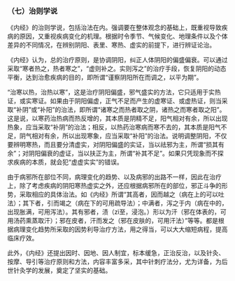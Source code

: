 ### （七）治则学说

《内经》的治则学说，包括治法在内。强调要在整体观念的基础上，既重视导致疾病的原因，又重视疾病变化的机理。根据时令季节、气候变化、地理条件以及个体差异的不同情况，在辨别阴阳、表里、寒热、虚实的前提下，进行辨证论治。

《内经》认为，总的治疗原则，是协调阴阳，纠正人体阴阳的偏盛偏衰。可以通过采取“寒者热之，热者寒之”，“虚则补之。实则泻之”的治疗手段，恢复阴阳的动态平衡，达到治愈疾病的目的，即所谓“谨察阴阳所在而调之，以平为期”。

“治寒以热，治热以寒”，这是治疗阴阳偏盛，邪气盛实的方法，它只适用于实热证，或实寒证。如果由于阴阳偏虚，正气不足而产生的虚寒证、或虚热证，则当采取“补阴”或“补阳”的治法，即所谓“诸寒之而热者取之阴，诸热之而寒者取之阳”。这是说，以寒药治热病而热反增的，其本质是阴精不足，阳气相对有余，所以出现热象，应当采取“补阴”的治法；相反，以热药治寒病而寒不去的，其本质是阳气不足，阴气相对有余，所以出现寒象，应当采取“补阳”的治法。说明调整阴阳，不仅要辨明寒热，而且要分清虚实，对阴阳偏盛的实证，当以祛邪为主，所谓“损其有余”；对阴阳偏衰的虚证，当以扶正为主，所谓“补其不足”。如果只凭现象而不探求疾病的本质，就会犯“虚虚实实”的错误。

由于病邪所在部位不同，病理变化的趋势、以及病邪的出路不一样，因此在治疗上，除了考虑疾病的阴阳寒热虚实之外，还应根据病邪所在的部位，邪正斗争的形势，采取相应的具体治法。如《内经》所谓“其高者，因而越之（病在上的可以吐法）；其下者，引而竭之（病在下的可用疏导法）；中满者，泻之于内（病在中的，出现胀满，可用泻法）。其有邪者，渍（zì至，浸泡。）形以为汗（邪在体表的，可用汤药熏蒸取汗）；邪在皮者，汗而发之（邪在皮肤的，可用汗法）”等等。都是根据病理变化趋势所采取的因势利导治疗方法，用之得当，可以大大缩短病程，提高临床疗效。

此外，《内经》还提出因时、因地、因人制宜，标本缓急，正治反治，以及针灸、按摩、导引等治疗原则和方法，内容丰富多采，其中针刺疗法分，尤为详备，为后世针灸学的发展，奠定了坚实的基础。

